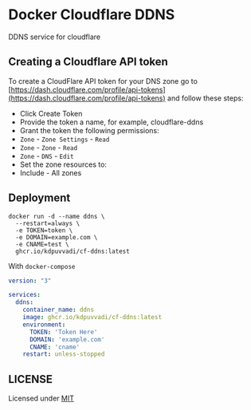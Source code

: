 # Docker Cloudflare DDNS

DDNS service for cloudflare

## Creating a Cloudflare API token

To create a CloudFlare API token for your DNS zone go to [https://dash.cloudflare.com/profile/api-tokens](https://dash.cloudflare.com/profile/api-tokens) and follow these steps:

* Click Create Token
* Provide the token a name, for example, cloudflare-ddns
* Grant the token the following permissions:
* `Zone` - `Zone Settings` - `Read`
* `Zone` - `Zone` - `Read`
* `Zone` - `DNS` - `Edit`
* Set the zone resources to:
* Include - All zones

## Deployment

```shell
docker run -d --name ddns \
  --restart=always \
  -e TOKEN=token \
  -e DOMAIN=example.com \
  -e CNAME=test \
  ghcr.io/kdpuvvadi/cf-ddns:latest
```

With `docker-compose`

```yaml
version: "3"

services:
  ddns:
    container_name: ddns
    image: ghcr.io/kdpuvvadi/cf-ddns:latest
    environment:
      TOKEN: 'Token Here'
      DOMAIN: 'example.com'
      CNAME: 'cname'
    restart: unless-stopped
```

## LICENSE

Licensed under [MIT](/LICENSE)
